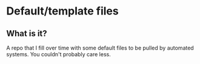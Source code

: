 # Default/template files

## What is it?

A repo that I fill over time with some default files to be pulled by automated systems.
You couldn't probably care less.